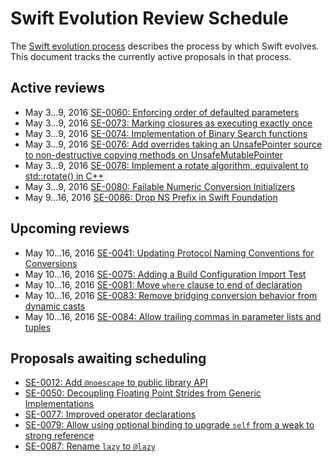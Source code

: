 # Swift Evolution Review Schedule

The [Swift evolution process][evolution-process] describes the process
by which Swift evolves. This document tracks the currently active
proposals in that process.

## Active reviews

* May 3...9, 2016 [SE-0060: Enforcing order of defaulted parameters](proposals/0060-defaulted-parameter-order.md)
* May 3...9, 2016 [SE-0073: Marking closures as executing exactly once](proposals/0073-noescape-once.md)
* May 3...9, 2016 [SE-0074: Implementation of Binary Search functions](proposals/0074-binary-search.md)
* May 3...9, 2016 [SE-0076: Add overrides taking an UnsafePointer source to non-destructive copying methods on UnsafeMutablePointer](proposals/0076-copying-to-unsafe-mutable-pointer-with-unsafe-pointer-source.md)
* May 3...9, 2016 [SE-0078: Implement a rotate algorithm, equivalent to std::rotate() in C++](proposals/0078-rotate-algorithm.md)
* May 3...9, 2016 [SE-0080: Failable Numeric Conversion Initializers](proposals/0080-failable-numeric-initializers.md)
* May 9...16, 2016 [SE-0086: Drop NS Prefix in Swift Foundation](proposals/0086-drop-foundation-ns.md)

## Upcoming reviews

* May 10...16, 2016 [SE-0041: Updating Protocol Naming Conventions for Conversions](proposals/0041-conversion-protocol-conventions.md)
* May 10...16, 2016 [SE-0075: Adding a Build Configuration Import Test](proposals/0075-import-test.md)
* May 10...16, 2016 [SE-0081: Move `where` clause to end of declaration](proposals/0081-move-where-expression.md)
* May 10...16, 2016 [SE-0083: Remove bridging conversion behavior from dynamic casts](proposals/0083-remove-bridging-from-dynamic-casts.md)
* May 10...16, 2016 [SE-0084: Allow trailing commas in parameter lists and tuples](proposals/0084-trailing-commas.md)

## Proposals awaiting scheduling

* [SE-0012: Add `@noescape` to public library API](proposals/0012-add-noescape-to-public-library-api.md)
* [SE-0050: Decoupling Floating Point Strides from Generic Implementations](proposals/0087-floating-point-stride.md)
* [SE-0077: Improved operator declarations](proposals/0077-operator-precedence.md)
* [SE-0079: Allow using optional binding to upgrade `self` from a weak to strong reference](proposals/0079-upgrade-self-from-weak-to-strong.md)
* [SE-0087: Rename `lazy` to `@lazy`](proposals/0087-lazy-attribute.md)

[evolution-process]: process.md  "The Swift evolution process"


